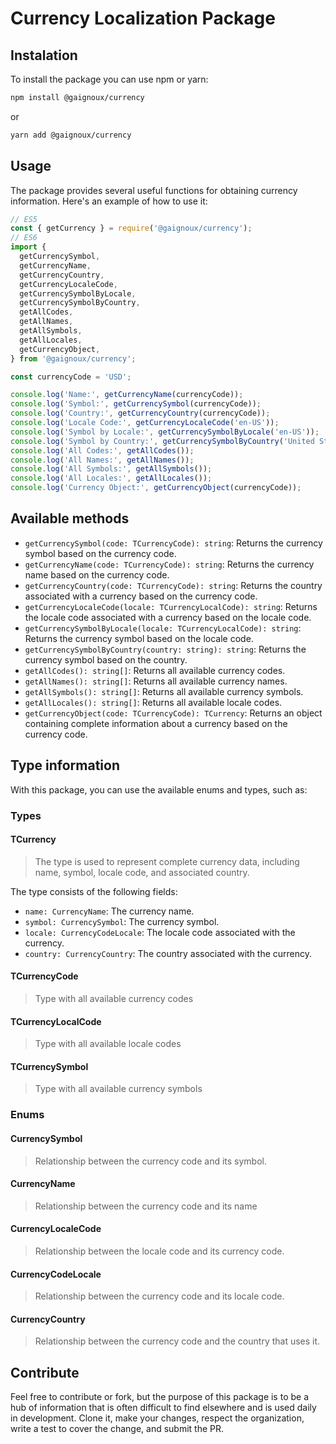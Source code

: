 # Currency Localization Package

## Instalation

To install the package you can use npm or yarn:

```bash
npm install @gaignoux/currency
```

or

```bash
yarn add @gaignoux/currency
```

## Usage

The package provides several useful functions for obtaining currency information. Here's an example of how to use it:

```typescript
// ES5
const { getCurrency } = require('@gaignoux/currency');
// ES6
import {
  getCurrencySymbol,
  getCurrencyName,
  getCurrencyCountry,
  getCurrencyLocaleCode,
  getCurrencySymbolByLocale,
  getCurrencySymbolByCountry,
  getAllCodes,
  getAllNames,
  getAllSymbols,
  getAllLocales,
  getCurrencyObject,
} from '@gaignoux/currency';

const currencyCode = 'USD';

console.log('Name:', getCurrencyName(currencyCode));
console.log('Symbol:', getCurrencySymbol(currencyCode));
console.log('Country:', getCurrencyCountry(currencyCode));
console.log('Locale Code:', getCurrencyLocaleCode('en-US'));
console.log('Symbol by Locale:', getCurrencySymbolByLocale('en-US'));
console.log('Symbol by Country:', getCurrencySymbolByCountry('United States'));
console.log('All Codes:', getAllCodes());
console.log('All Names:', getAllNames());
console.log('All Symbols:', getAllSymbols());
console.log('All Locales:', getAllLocales());
console.log('Currency Object:', getCurrencyObject(currencyCode));
```

## Available methods

- `getCurrencySymbol(code: TCurrencyCode): string`: Returns the currency symbol based on the currency code.
- `getCurrencyName(code: TCurrencyCode): string`: Returns the currency name based on the currency code.
- `getCurrencyCountry(code: TCurrencyCode): string`: Returns the country associated with a currency based on the currency code.
- `getCurrencyLocaleCode(locale: TCurrencyLocalCode): string`: Returns the locale code associated with a currency based on the locale code.
- `getCurrencySymbolByLocale(locale: TCurrencyLocalCode): string`: Returns the currency symbol based on the locale code.
- `getCurrencySymbolByCountry(country: string): string`: Returns the currency symbol based on the country.
- `getAllCodes(): string[]`: Returns all available currency codes.
- `getAllNames(): string[]`: Returns all available currency names.
- `getAllSymbols(): string[]`: Returns all available currency symbols.
- `getAllLocales(): string[]`: Returns all available locale codes.
- `getCurrencyObject(code: TCurrencyCode): TCurrency`: Returns an object containing complete information about a currency based on the currency code.

## Type information

With this package, you can use the available enums and types, such as:

### Types

#### TCurrency

> The type is used to represent complete currency data, including name, symbol, locale code, and associated country.

The type consists of the following fields:

- `name: CurrencyName`: The currency name.
- `symbol: CurrencySymbol`: The currency symbol.
- `locale: CurrencyCodeLocale`: The locale code associated with the currency.
- `country: CurrencyCountry`: The country associated with the currency.

#### TCurrencyCode

> Type with all available currency codes

#### TCurrencyLocalCode

> Type with all available locale codes

#### TCurrencySymbol

> Type with all available currency symbols

### Enums

#### CurrencySymbol

> Relationship between the currency code and its symbol.

#### CurrencyName

> Relationship between the currency code and its name

#### CurrencyLocaleCode

> Relationship between the locale code and its currency code.

#### CurrencyCodeLocale

> Relationship between the currency code and its locale code.

#### CurrencyCountry

> Relationship between the currency code and the country that uses it.

## Contribute

Feel free to contribute or fork, but the purpose of this package is to be a hub of information that is often difficult to find elsewhere and is used daily in development. Clone it, make your changes, respect the organization, write a test to cover the change, and submit the PR.
